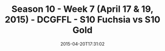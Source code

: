 ---
title: Season 10 - Week 7 (April 17 & 19, 2015) - DCGFFL - S10 Fuchsia vs S10 Gold
teams-score:
- team: _teams/s10-fuchsia.md
  score:
- team: _teams/s10-gold.md
  score: 21
mvp: Tyler F. (Fuchsia), Will L. (Gold)
game-ball: N/A
season: 10
week: 7
date: '2015-04-20T17:31:02'
pageid: season-10-week-7-4425-vs-4427
---